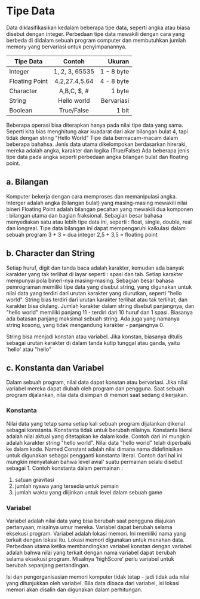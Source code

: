 
# Tipe Data
Data diklasifikasikan kedalam beberapa tipe data, seperti angka atau biasa disebut dengan integer. Perbedaan tipe data mewakili dengan cara yang berbeda di didalam sebuah program computer dan membutuhkan jumlah memory yang bervariasi untuk penyimpanannya.

| Tipe Data     | Contoh        | Ukuran 		 |
| ------------- |:-------------:| ---------:|
|Integer				    |1, 2, 3, 65535	|1 - 8 byte
|Floating Point	|4.2,27.4,5.64	 |4 - 8 byte
|Character			   |A,B,C, $, #		  |1 byte
|String					    |Hello world		  |Bervariasi
|Boolean				    |True/False			  |1 bit


Beberapa operasi bisa diterapkan hanya pada nilai tipe data yang sama. Seperti kita bias menghitung akar kuadarat dari akar bilangan bulat 4, tapi tidak dengan string "Hello World"
Tipe data bermacam-macam dalam beberapa bahahsa. Jenis data utama dikelompokan berdasarkan hireraki, mereka adalah angka, karakter dan logika (True/False)
Ada beberapa jenis tipe data pada angka seperti perbedaan angka bilangan bulat dan floating point.
 
## a.	Bilangan
Komputer bekerja dengan cara memproses dan memanipulasi angka. 
Interger adalah angka (bilangan bulat) yang masing-masing mewakili nilai bineri
Floating Point adalah bilangan pecahan yang mewakili dua komponen : bilangan utama dan bagian fraksional. Sebagian besar bahasa menyediakan satu atau lebih tipe data ini, seperti : float, single, double, real dan longreal.
Tipe data bilangan ini dapat mempengaruhi kalkulasi dalam sebuah program
3 + 3 = dua integer 2,5 + 3,5 = floating point

## b.	Character dan String
Setiap huruf, digit dan tanda baca adalah karakter, kemudan ada banyak karakter yang tak terlihat di layar seperti : spasi dan tab. Setiap karakter mempunyai pola bineri-nya masing-masing.
Sebagian besar bahasa pemrograman memiliki tipe data yang disebut string, yang digunakan untuk nilai data yang terdiri dari urutan karakter yang diurutkan, seperti "hello world". String bias terdiri dari urutan karakter terlihat atau tak terlihat, dan karakter bisa diulang. Jumlah karakter dalam string disebut panjangnya, dan "hello world" memiliki panjang 11 - terdiri dari 10 huruf dan 1 spasi. Biasanya ada batasan panjang maksimal sebuah string. Ada juga yang namanya string kosong, yang tidak mengandung karakter - panjangnya 0.

String bisa menjadi konstan atau variabel. Jika konstan, biasanya ditulis sebagai urutan karakter di dalam tanda kutip tunggal atau ganda, yaitu 'hello' atau "hello"

## c.	Konstanta dan Variabel
Dalam sebuah program, nilai data dapat konstan atau bervariasi. Jika nilai variabel mereka dapat diubah oleh program dan pengguna. Saat sebuah program dijalankan, nilai data disimpan di memori saat sedang dikerjakan.
### Konstanta
Nilai data yang tetap sama setiap kali sebuah program dijalankan dikenal sebagai konstanta. Konstanta tidak untuk berubah nilainya.
Konstanta literal adalah nilai aktual yang ditetapkan ke dalam kode. Contoh dari ini mungkin adalah karakter string "hello world". Nilai data "hello world" telah diperbaiki ke dalam kode.
Named Constant adalah nilai dimana nama didefinisikan untuk digunakan sebagai pengganti konstanta literal. Contoh dari hal ini mungkin menyatakan bahwa level awal' suatu permainan selalu disebut sebagai 1.
Contoh konstanta dalam permainan :
1. satuan gravitasi
2. jumlah nyawa yang tersedia untuk pemain
3. jumlah waktu yang diijinkan untuk level dalam sebuah game

### Variabel
Variabel adalah nilai data yang bisa berubah saat pengguna diajukan pertanyaan, misalnya umur mereka. Variabel dapat berubah selama eksekusi program.
Variabel adalah lokasi memori. Ini memiliki nama yang terkait dengan lokasi itu. Lokasi memori digunakan untuk menahan data. Perbedaan utama ketika membandingkan variabel konstan dengan variabel adalah bahwa nilai yang terkait dengan nama variabel dapat berubah selama eksekusi program. Misalnya 'highScore' perlu variabel untuk berubah sepanjang pertandingan.
 
Isi dan pengorganisasian memori komputer tidak tetap - jadi tidak ada nilai yang ditunjukkan oleh variabel. Bila data dibaca dari variabel, isi lokasi memori akan disalin dan digunakan dalam perhitungan.

